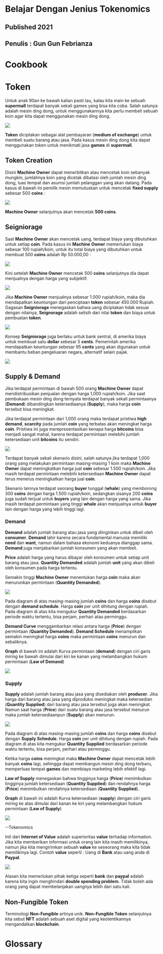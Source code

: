 # Belajar Dengan Jenius Tokenomics

## Published 2021

## Penulis : Gun Gun Febrianza

# Cookbook



# Token

Untuk anak 90an ke bawah kalian pasti tau, kalau kita main ke sebuah **supermall** terdapat banyak sekali games yang bisa kita coba. Salah satunya adalah mesin ding dong, untuk menggunakannya kita perlu membeli sebuah koin agar kita dapat menggunakan mesin ding dong.

<img src="../assets/Tokens1.png" style="zoom:100%;" />

**Token** diciptakan sebagai alat pembayaran (**medium of exchange**) untuk membeli suatu barang atau jasa. Pada kasus mesin ding dong kita dapat menggunakan token untuk menikmati jasa **games** di **supermall**.

## Token Creation

Disini **Machine Owner** dapat menerbitkan atau mencetak koin sebanyak mungkin, jumlahnya koin yang dicetak dibatasi oleh jumlah mesin ding dong, luas tempat dan asumsi jumlah pelanggan yang akan datang. Pada kasus di bawah ini pemilik mesin memutuskan untuk mencetak **fixed supply** sebesar 500 **coins** : 

<img src="../assets/Tokens2.png" style="zoom:100%;" />

**Machine Owner** selanjutnya akan mencetak **500 coins**.

## Seigniorage

Saat **Machine Owner** akan mencetak uang, terdapat biaya yang dibutuhkan untuk setiap **coin**. Pada kasus ini **Machine Owner** memerlukan biaya sebesar 100 rupiah/koin, untuk itu total biaya yang dibutuhkan untuk membuat 500 **coins** adalah Rp 50.000,00 :

<img src="../assets/Seigniorage1.png" style="zoom:100%;" />

Kini setelah **Machine Owner** mencetak 500 **coins** selanjutnya dia dapat menjualnya dengan harga yang subjektif. 

<img src="../assets/Seigniorage2.png" style="zoom:100%;" />

Jika **Machine Owner** menjualnya sebesar 1.000 rupiah/koin, maka dia mendapatkan keuntungan dari penciptaan **token** sebesar 450.000 Rupiah. Gagasan **Seigniorage** menegaskan bahwa uang diciptakan tidak sesuai dengan nilainya, **Seignorage** adalah selisih dari nilai **token** dan biaya untuk pembuatan **token**.

<img src="../assets/Seigniorage3.png" style="zoom:100%;" />

Konsep **Seigniorage** juga berlaku untuk bank sentral, di amerika biaya untuk membuat satu **dollar** sebesar 5 **cents**. Pemerintah amerika mendapatkan keuntungan sebesar 95 **cents** yang akan digunakan untuk membantu beban pengeluaran negara, alternatif selain pajak.

<img src="../assets/Seigniorage4.png" style="zoom:100%;" />

## Supply & Demand

Jika terdapat permintaan di bawah 500 orang **Machine Owner** dapat mendistribusikan penjualan dengan harga 1,000 rupiah/koin. Jika saat pembukaan mesin ding dong ternyata terdapat banyak sekali permintaanya (**Demand**) dibandingkan ketersediaanya (**Supply**), maka harga **coin** tersebut bisa meningkat. 

Jika terdapat permintaan dari 1,000 orang maka terdapat pristiwa **high demand**, **scarcity** pada jumlah **coin** yang terbatas akan meningkat harga **coin**. Pristiwa ini juga merepresentasikan kenapa harga **bitcoins** bisa menjadi sangat mahal, karena terdapat permintaan melebihi jumlah ketersediaan unit **bitcoins** itu sendiri.

<img src="../assets/Supply&Demand.png" style="zoom:100%;" />

Terdapat banyak sekali skenario disini, salah satunya jika terdapat 1,000 orang yang melakukan permintaan masing-masing 1 koin maka **Machine Owner** dapat meningkatkan harga jual **coin** sebesar 1.500 rupiah/koin. Jika masih terdapat permintaan melebihi ketersediaan **Machine Owner** dapat terus menerus meningkatkan harga jual **coin**.

Skenario lainnya terdapat seorang **buyer** tunggal (**whale**) yang memborong 300 **coins** dengan harga 1.500 rupiah/koin, sedangkan sisanya 200 **coins** juga sudah terjual untuk **buyers** yang lain dengan harga yang sama. Jika masih terdapat permintaan yang tinggi **whale** akan menjualnya untuk **buyer** lain dengan harga yang lebih tinggi lagi.

### Demand

**Demand** adalah jumlah barang atau jasa yang diinginkan untuk dibeli oleh **consumer**. **Demand** lahir karena secara fundamental manusia memiliki **need** dan **want**, namun dalam bahasa ekonomi keduanya dianggap sama. **Demand** juga menjabarkan jumlah konsumen yang akan membeli.

**Price** adalah harga yang harus dibayar oleh konsumen untuk setiap unit barang atau jasa. **Quantity Demanded** adalah jumlah **unit** yang akan dibeli oleh konsumen pada harga tertentu.

Semakin tinggi **Machine Owner** menentukan harga **coin** maka akan menurunkan permintaan (**Quantity Demanded**).

<img src="../assets/Demand1.png" style="zoom:100%;" />

Pada diagram di atas masing-masing jumlah **coins** dan harga **coins** disebut dengan **demand schedule**. Harga **coin** per unit dihitung dengan rupiah. Pada diagram di atas kita mengukur **Quantity Demanded** berdasarkan periode waktu tertentu, bisa perjam, perhari atau perminggu.

**Demand Curve** menggambarkan relasi antara harga (**Price**) dengan permintaan (**Quantity Demanded**). **Demand Schedule** menampilkan semakin meningkat harga **coins** maka permintaan **coins** menurun dan sebaliknya. 

**Graph** di bawah ini adalah Kurva permintaan (**demand**) dengan ciri garis miring ke bawah dimulai dari kiri ke kanan yang melambangkan hukum permintaan (**Law of Demand**)

<img src="../assets/Demand3.png" style="zoom:100%;" />

### Supply

**Supply** adalah jumlah barang atau jasa yang disediakan oleh **producer**. Jika harga dari barang atau jasa yang diproduksi meningkat maka ketersedian (**Quantity Supplied**) dari barang atau jasa tersebut juga akan meningkat. Namun saat harga (**Price**) dari suatu barang atau jasa tersebut menurun maka jumlah ketersediaanpun (**Supply**) akan menurun.

<img src="../assets/Demand2.png" style="zoom:100%;" />

Pada diagram di atas masing-masing jumlah **coins** dan harga **coins** disebut dengan **Supply Schedule**. Harga **coin** per unit dihitung dengan rupiah. Pada diagram di atas kita mengukur **Quantity Supplied** berdasarkan periode waktu tertentu, bisa perjam, perhari atau perminggu.

Ketika harga **coins** meningkat maka **Machine Owner** dapat mencetak lebih banyak **coins** lagi, sehingga dapat membangun mesin ding dong terbaru, memperluas tempat **games** dan membiaya marketing lebih efektif lagi. 

**Law of Supply** menegaskan bahwa tingginya harga (**Price**) menimbulkan tingginya jumlah ketersediaan (**Quantity Supplied**) dan rendahnya harga (**Price**) menimbulkan rendahnya ketersediaan (**Quantity Supplied**).

**Graph** di bawah ini adalah Kurva ketersediaan (**supply**) dengan ciri garis miring ke atas dimulai dari kanan ke kiri yang melambangkan hukum permintaan (**Law of Supply**)

<img src="../assets/Supply1.png" style="zoom:100%;" />

--Tokenomics

Inti dari **Internet of Value** adalah superioritas **value** terhadap information. Jika kita memberikan informasi untuk orang lain kita masih memilikinya, namun jika kita mengirimkan sebuah **value** ke seseorang maka kita tidak memilikinya lagi. Contoh **value** seperti : Uang di **Bank** atau uang anda di **Paypal**.

<img src="../assets/DoubleSpendingProblem.png" style="zoom:100%;" />

Alasan kita memerlukan pihak ketiga seperti **bank** dan **paypal** adalah karena kita ingin menghindari **double spending problem**. Tidak boleh ada orang yang dapat membelanjakan uangnya lebih dari satu kali.



## Non-Fungible Token

Terminologi **Non-Fungible** artinya unik. **Non-Fungible Token** selanjutnya kita sebut **NFT** adalah sebuah aset digital yang keotentikannya mengandalkan **blockchain**. 

# Glossary







